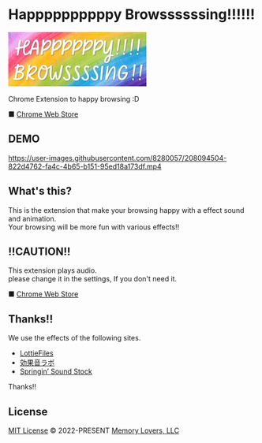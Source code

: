# Happppppppppy Browssssssing!!!!!!

![logo](/docs/popup-header.png)

Chrome Extension to happy browsing :D

■ [Chrome Web Store](https://chrome.google.com/webstore/detail/happppppppppy-browssssssi/pkdicjoonmjmennalcinlenhomdiknnm)

## DEMO

https://user-images.githubusercontent.com/8280057/208094504-822d4762-fa4c-4b65-b151-95ed18a173df.mp4

## What's this?

This is the extension that make your browsing happy with a effect sound and animation.  
Your browsing will be more fun with various effects!!

## !!CAUTION!!

This extension plays audio.  
please change it in the settings, If you don't need it.

■ [Chrome Web Store](https://chrome.google.com/webstore/detail/happppppppppy-browssssssi/pkdicjoonmjmennalcinlenhomdiknnm)

## Thanks!!

We use the effects of the following sites.

- [LottieFiles](https://lottiefiles.com/)
- [効果音ラボ](https://soundeffect-lab.info/)
- [Springin’ Sound Stock](https://www.springin.org/sound-stock/)

Thanks!!

## License

[MIT License](/LICENSE) © 2022-PRESENT [Memory Lovers, LLC](https://memory-lovers.com)
